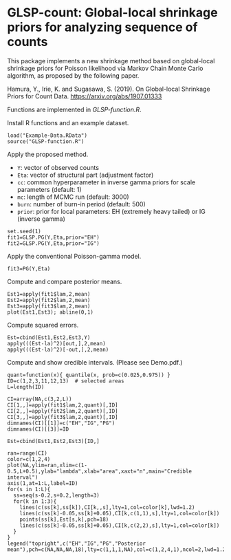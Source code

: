 # GLSP-count: Global-local shrinkage priors for analyzing sequence of counts
This package implements a new shrinkage method based on global-local shrinkage priors for Poisson likelihood via Markov Chain Monte Carlo algorithm, as proposed by the following paper.

Hamura, Y., Irie, K. and Sugasawa, S. (2019). On Global-local Shrinkage Priors for Count Data. https://arxiv.org/abs/1907.01333

Functions are implemented in *GLSP-function.R*.

Install R functions and an example dataset.
```{r}
load("Example-Data.RData") 
source("GLSP-function.R")
```

Apply the proposed method.
- `Y`: vector of observed counts
- `Eta`: vector of structural part (adjustment factor)
- `cc`: common hyperparameter in inverse gamma priors for scale parameters (default: 1)
- `mc`: length of MCMC run (default: 3000)
- `burn`: number of burn-in period (default: 500)
- `prior`: prior for local parameters: EH (extremely heavy tailed) or IG (inverse gamma)
```{r}
set.seed(1)
fit1=GLSP.PG(Y,Eta,prior="EH")
fit2=GLSP.PG(Y,Eta,prior="IG")
```


Apply the conventional Poisson-gamma model.
```{r}
fit3=PG(Y,Eta)
```

Compute and compare posterior means.
```{r}
Est1=apply(fit1$lam,2,mean)
Est2=apply(fit2$lam,2,mean)
Est3=apply(fit3$lam,2,mean)
plot(Est1,Est3); abline(0,1)
```

Compute squared errors.
```{r}
Est=cbind(Est1,Est2,Est3,Y)
apply(((Est-la)^2)[out,],2,mean)
apply(((Est-la)^2)[-out,],2,mean)
```

Compute and show credible intervals. (Please see Demo.pdf.)
```{r}
quant=function(x){ quantile(x, prob=c(0.025,0.975)) }
ID=c(1,2,3,11,12,13)  # selected areas
L=length(ID)

CI=array(NA,c(3,2,L))
CI[1,,]=apply(fit1$lam,2,quant)[,ID]
CI[2,,]=apply(fit2$lam,2,quant)[,ID]
CI[3,,]=apply(fit3$lam,2,quant)[,ID]
dimnames(CI)[[1]]=c("EH","IG","PG")
dimnames(CI)[[3]]=ID

Est=cbind(Est1,Est2,Est3)[ID,]

ran=range(CI)
color=c(1,2,4)
plot(NA,ylim=ran,xlim=c(1-0.5,L+0.5),ylab="lambda",xlab="area",xaxt="n",main="Credible interval")
axis(1,at=1:L,label=ID)
for(s in 1:L){
  ss=seq(s-0.2,s+0.2,length=3)
  for(k in 1:3){
    lines(c(ss[k],ss[k]),CI[k,,s],lty=1,col=color[k],lwd=1.2)
    lines(c(ss[k]-0.05,ss[k]+0.05),CI[k,c(1,1),s],lty=1,col=color[k])
    points(ss[k],Est[s,k],pch=18)
    lines(c(ss[k]-0.05,ss[k]+0.05),CI[k,c(2,2),s],lty=1,col=color[k])
  }
}
legend("topright",c("EH","IG","PG","Posterior mean"),pch=c(NA,NA,NA,18),lty=c(1,1,1,NA),col=c(1,2,4,1),ncol=2,lwd=1.2)
```

